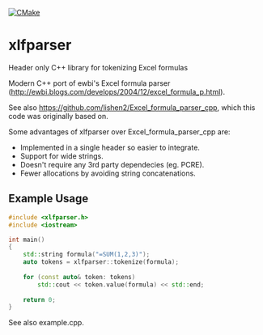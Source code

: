[![CMake](https://github.com/pyxll/xlfparser/actions/workflows/cmake.yml/badge.svg)](https://github.com/pyxll/xlfparser/actions/workflows/cmake.yml)

# xlfparser

Header only C++ library for tokenizing Excel formulas

Modern C++ port of ewbi's Excel formula parser (http://ewbi.blogs.com/develops/2004/12/excel_formula_p.html).

See also https://github.com/lishen2/Excel_formula_parser_cpp, which this code was originally based on.

Some advantages of xlfparser over Excel_formula_parser_cpp are:

- Implemented in a single header so easier to integrate.
- Support for wide strings.
- Doesn't require any 3rd party dependecies (eg. PCRE).
- Fewer allocations by avoiding string concatenations.


## Example Usage

```cpp
#include <xlfparser.h>
#include <iostream>

int main()
{
    std::string formula("=SUM(1,2,3)");
    auto tokens = xlfparser::tokenize(formula);
    
    for (const auto& token: tokens)
        std::cout << token.value(formula) << std::end;
        
    return 0;
}
```

See also example.cpp.
